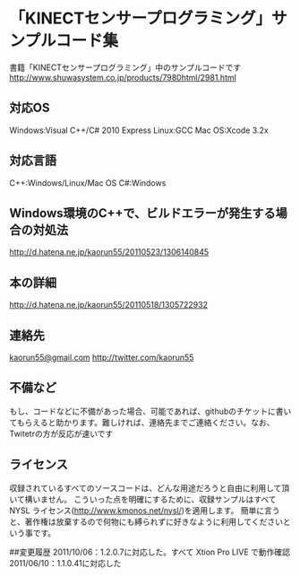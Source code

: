 # 「KINECTセンサープログラミング」サンプルコード集
書籍「KINECTセンサープログラミング」中のサンプルコードです
http://www.shuwasystem.co.jp/products/7980html/2981.html


## 対応OS
Windows:Visual C++/C# 2010 Express
Linux:GCC
Mac OS:Xcode 3.2x


## 対応言語
C++:Windows/Linux/Mac OS
C#:Windows


## Windows環境のC++で、ビルドエラーが発生する場合の対処法
http://d.hatena.ne.jp/kaorun55/20110523/1306140845


## 本の詳細
http://d.hatena.ne.jp/kaorun55/20110518/1305722932


## 連絡先
kaorun55@gmail.com
http://twitter.com/kaorun55


## 不備など
もし、コードなどに不備があった場合、可能であれば、githubのチケットに書いてもらえると助かります。難しければ、連絡先までご連絡ください。なお、Twitetrの方が反応が速いです

## ライセンス
収録されているすべてのソースコードは、どんな用途だろうと自由に利用して頂いて構いません。
こういった点を明確にするために、収録サンプルはすべて NYSL ライセンス(<http://www.kmonos.net/nysl/>)を適用します。
簡単に言うと、著作権は放棄するので何物にも縛られずに好きなように利用してくださいという事です。

##変更履歴
2011/10/06：1.2.0.7に対応した。すべて Xtion Pro LIVE で動作確認
2011/06/10：1.1.0.41に対応した
